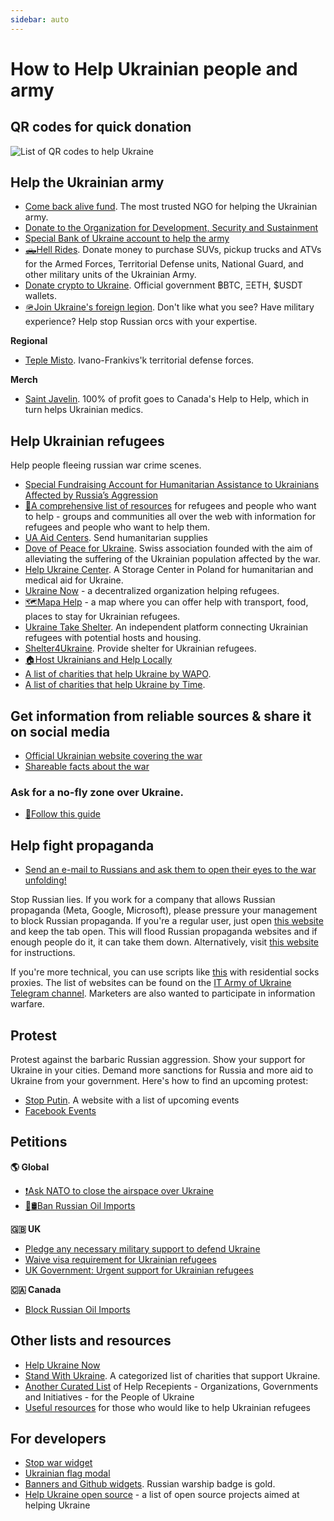 ```yaml
---
sidebar: auto
---
```

# How to Help Ukrainian people and army
## QR codes for quick donation
![List of QR codes to help Ukraine](https://cdn.earthroulette.com/help-ukraine/QR.png)
## Help the Ukrainian army
  - [Come back alive fund](https://savelife.in.ua/en/donate/). The most trusted NGO for helping the Ukrainian army.
  - [Donate to the Organization for Development, Security and Sustainment](https://odss.ee/blog/help-ukraine)
  - [Special Bank of Ukraine account to help the army](https://bank.gov.ua/en/news/all/natsionalniy-bank-vidkriv-spetsrahunok-dlya-zboru-koshtiv-na-potrebi-armiyi)
  - [🛻Hell Rides](https://pekelnitachky.com/en). Donate money to purchase SUVs, pickup trucks and ATVs for the Armed Forces, Territorial Defense units, National Guard, and other military units of the Ukrainian Army.
  - [Donate crypto to Ukraine](https://twitter.com/Ukraine/status/1497594592438497282). Official government ฿BTC, ΞETH, $USDT wallets.
  - [🪖Join Ukraine's foreign legion](https://www.ukrinform.net/rubric-ato/3415272-how-to-join-international-legion-to-defend-ukraine-algorithm.html). Don't like what you see? Have military experience? Help stop Russian orcs with your expertise.


**Regional**
- [Teple Misto](https://warm.if.ua/uk/projects/support_for_the_territorial_defense_forces). Ivano-Frankivs'k territorial defense forces.

**Merch**
- [Saint Javelin](https://www.saintjavelin.com/). 100% of profit goes to Canada's Help to Help, which in turn helps Ukrainian medics.

## Help Ukrainian refugees
Help people fleeing russian war crime scenes.
- [Special Fundraising Account for Humanitarian Assistance to Ukrainians Affected by Russia’s Aggression](https://bank.gov.ua/en/news/all/natsionalniy-bank-vidkriv-rahunok-dlya-gumanitarnoyi-dopomogi-ukrayintsyam-postrajdalim-vid-rosiyskoyi-agresiyi)
- [📄A comprehensive list of resources](https://docs.google.com/document/d/1OlZIz-72A2xI2uUOFE07L5ObQGP4JDcXZ2vdIs2P9BQ/edit#) for refugees and people who want to help - groups and communities all over the web with information for refugees and people who want to help them.
- [UA Aid Centers](https://ua-aid-centers.com/). Send humanitarian supplies
- [Dove of Peace for Ukraine](https://www.doveofpeace.ch/en). Swiss association founded with the aim of alleviating the suffering of the Ukrainian population affected by the war.
- [Help Ukraine Center](https://helpukraine.center/). A Storage Center in Poland for humanitarian and medical aid for Ukraine.
- [Ukraine Now](https://www.ukrainenow.org/#googtrans(uk|en)) - a decentralized organization helping refugees.
- [🗺️Mapa Help](https://mapahelp.me/) - a map where you can offer help with transport, food, places to stay for Ukrainian refugees.
- [Ukraine Take Shelter](https://www.ukrainetakeshelter.com/). An independent platform connecting Ukrainian refugees with potential hosts and housing.
- [Shelter4Ukraine](https://sites.google.com/view/shelterforukraine/home). Provide shelter for Ukrainian refugees.
- [🏠Host Ukrainians and Help Locally](https://supportukrainenow.org/refuge-for-ukrainians)
- [A list of charities that help Ukraine by WAPO](https://www.washingtonpost.com/world/2022/02/27/how-to-help-ukraine/).
- [A list of charities that help Ukraine by Time](https://time.com/6151353/how-to-help-ukraine-people/).

## Get information from reliable sources & share it on social media
- [Official Ukrainian website covering the war](https://war.ukraine.ua/)
- [Shareable facts about the war](https://www.weareukraine.info/)
### Ask for a no-fly zone over Ukraine.
- [📃Follow this guide](https://supportukrainenow.org/post-on-social-media/post-1-request-no-fly-zone)


## Help fight propaganda
- [Send an e-mail to Russians and ask them to open their eyes to the war unfolding!](https://mail2ru.org/)

Stop Russian lies. If you work for a company that allows Russian propaganda (Meta, Google, Microsoft), please pressure your management to block Russian propaganda. If you're a regular user, just open [this website](https://www.stop-russian-propaganda.com/) and keep the tab open. This will flood Russian propaganda websites and if enough people do it, it can take them down. Alternatively, visit [this website](https://arriven.github.io/db1000n/) for instructions.

If you're more technical, you can use scripts like [this](https://github.com/MHProDev/MHDDoS) with residential socks proxies. The list of websites can be found on the [IT Army of Ukraine Telegram channel](https://t.me/itarmyofukraine2022). Marketers are also wanted to participate in information warfare.


## Protest
Protest against the barbaric Russian aggression. Show your support for Ukraine in your cities. Demand more sanctions for Russia and more aid to Ukraine from your government.
Here's how to find an upcoming protest:
- [Stop Putin](https://www.stopputin.net/). A website with a list of upcoming events
- [Facebook Events](https://www.facebook.com/search/events/?q=ukraine)


## Petitions
**🌎 Global**
- [❗Ask NATO to close the airspace over Ukraine](https://www.openpetition.eu/petition/online/people-around-the-world-ask-nato-to-close-the-airspace-over-ukraine)
- [🚫🛢️Ban Russian Oil Imports](https://www.change.org/p/president-biden-ban-russian-oil-import-stop-the-war)

**🇬🇧 UK**
- [Pledge any necessary military support to defend Ukraine](https://petition.parliament.uk/petitions/607314)
- [Waive visa requirement for Ukrainian refugees](https://petition.parliament.uk/petitions/609530)
- [UK Government: Urgent support for Ukrainian refugees](https://www.change.org/p/10downingstreet-urgent-support-for-ukrainian-refugees)

**🇨🇦 Canada**
- [Block Russian Oil Imports](https://www.albertainstitute.ca/stand_with_ukraine_and_block_russian_oil)

## Other lists and resources
- [Help Ukraine Now](https://helpukrainenow.info/)
- [Stand With Ukraine](https://standforukraine.com/). A categorized list of charities that support Ukraine.
- [Another Curated List](https://github.com/dkuznetsov/help-ukraine) of Help Recepients - Organizations, Governments and Initiatives - for the People of Ukraine
- [Useful resources](https://github.com/EU-UA-Help/ua-help) for those who would like to help Ukrainian refugees

## For developers
- [Stop war widget](https://github.com/ukraine-not-war/stop-war)
- [Ukrainian flag modal](https://github.com/hejny/Ukraine)
- [Banners and Github widgets](https://github.com/vshymanskyy/StandWithUkraine). Russian warship badge is gold.
- [Help Ukraine open source](https://github.com/petrussola/help-ukraine-open-source) - a list of open source projects aimed at helping Ukraine

